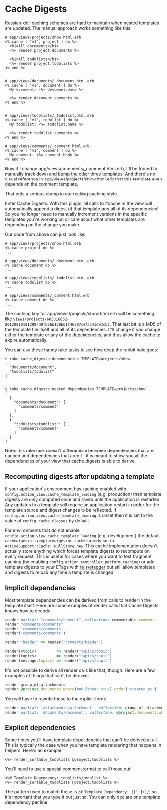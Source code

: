 Cache Digests
=============

Russian-doll caching schemes are hard to maintain when nested templates are updated. The manual approach works something like this:

```HTML+ERB
# app/views/projects/show.html.erb
<% cache [ "v1", project ] do %>
  <h1>All documents</h1>
  <%= render project.documents %>

  <h1>All todolists</h1>
  <%= render project.todolists %>
<% end %>


# app/views/documents/_document.html.erb
<% cache [ "v1", document ] do %>
  My document: <%= document.name %>

  <%= render document.comments %>
<% end %>


# app/views/todolists/_todolist.html.erb
<% cache [ "v1", todolist ] do %>
  My todolist: <%= todolist.name %>

  <%= render todolist.comments %>
<% end %>

# app/views/comments/_comment.html.erb
<% cache [ "v1", comment ] do %>
  My comment: <%= comment.body %>
<% end %>
```

Now if I change app/views/comments/_comment.html.erb, I'll be forced to manually track down and bump the other three templates. And there's no visual reference in app/views/projects/show.html.erb that this template even depends on the comment template.

That puts a serious cramp in our rocking caching style.

Enter Cache Digests: With this plugin, all calls to #cache in the view will automatically append a digest of that template _and_ all of its dependencies! So you no longer need to manually increment versions in the specific templates you're working on or care about what other templates are depending on the change you make.

Our code from above can just look like:

```HTML+ERB
# app/views/projects/show.html.erb
<% cache project do %>
...

# app/views/documents/_document.html.erb
<% cache document do %>
...

# app/views/todolists/_todolist.html.erb
<% cache todolist do %>
...

# app/views/comments/_comment.html.erb
<% cache comment do %>
...
```

The caching key for app/views/projects/show.html.erb will be something like `views/projects/605816632-20120810191209/d9fb66b120b61f46707c67ab41d93cb2`. That last bit is a MD5 of the template file itself and all of its dependencies. It'll change if you change either the template or any of the dependencies, and thus allow the cache to expire automatically.

You can use these handy rake tasks to see how deep the rabbit hole goes:

```
$ rake cache_digests:dependencies TEMPLATE=projects/show
[
  "documents/document",
  "todolists/todolist"
]


$ rake cache_digests:nested_dependencies TEMPLATE=projects/show
[
  {
    "documents/document": [
      "comments/comment"
    ]
  },
  {
    "todolists/todolist": [
      "comments/comment"
    ]
  }
]
```
Note: this rake task doesn't differentiate between dependencies that are cached and dependencies that aren't - it is meant to show you all the dependencies of your view that cache_digests is able to derive.

Recomputing digests after updating a template
---------------------------------------------

If your application's environment has caching enabled with `config.action_view.cache_template_loading` (e.g. production) then template digests are only computed once and saved until the application is restarted. Any updates to a template will require an application restart in order for the template source and digest changes to be reflected. If `config.action_view.cache_template_loading` is unset then it is set to the value of `config.cache_classes` by default.

For environments that do not enable `config.action_view.cache_template_loading` (e.g. development) the default `CacheDigests::TemplateDigestor.cache` store is set to `ActiveSupport::Cache::NullStore.new`. This cache implementation doesn't actually store anything which forces template digests to recompute on every request. This is useful for cases where you want to test fragment caching (by enabling `config.action_controller.perform_caching`) or add template digests to your ETags with [rails/etagger](https://github.com/rails/etagger) but still allow templates and digests to reload any time a template is changed.

Implicit dependencies
---------------------

Most template dependencies can be derived from calls to render in the template itself. Here are some examples of render calls that Cache Digests knows how to decode:

```ruby
render partial: "comments/comment", collection: commentable.comments
render "comments/comments"
render 'comments/comments'
render('comments/comments')

render "header" => render("comments/header")

render(@topic)         => render("topics/topic")
render(topics)         => render("topics/topic")
render(message.topics) => render("topics/topic")
```

It's not possible to derive all render calls like that, though. Here are a few examples of things that can't be derived:

```ruby
render group_of_attachments
render @project.documents.where(published: true).order('created_at')
```

You will have to rewrite those to the explicit form:

```ruby
render partial: 'attachments/attachment', collection: group_of_attachments
render partial: 'documents/document', collection: @project.documents.where(published: true).order('created_at')
```

Explicit dependencies
---------------------

Some times you'll have template dependencies that can't be derived at all. This is typically the case when you have template rendering that happens in helpers. Here's an example:

```HTML+ERB
<%= render_sortable_todolists @project.todolists %>
```

You'll need to use a special comment format to call those out:

```HTML+ERB
<%# Template Dependency: todolists/todolist %>
<%= render_sortable_todolists @project.todolists %>
```

The pattern used to match these is `/# Template Dependency: ([^ ]+)/`, so it's important that you type it out just so. You can only declare one template dependency per line.
